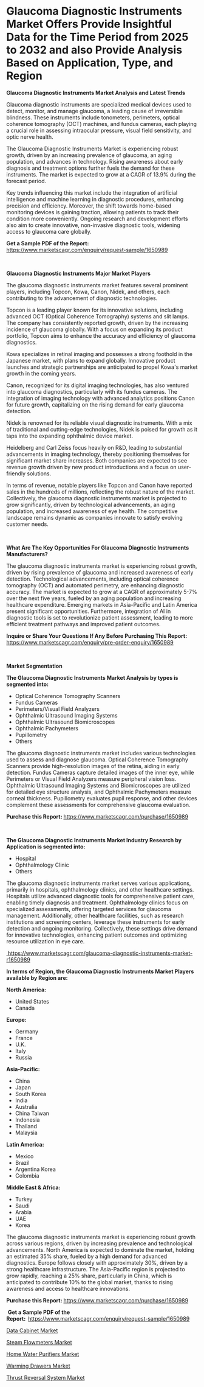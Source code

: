 <p><h1>Glaucoma Diagnostic Instruments Market Offers Provide Insightful Data for the Time Period from 2025 to 2032 and also Provide Analysis Based on Application, Type, and Region</h1></p><p><strong>Glaucoma Diagnostic Instruments Market Analysis and Latest Trends</strong></p>
<p><p>Glaucoma diagnostic instruments are specialized medical devices used to detect, monitor, and manage glaucoma, a leading cause of irreversible blindness. These instruments include tonometers, perimeters, optical coherence tomography (OCT) machines, and fundus cameras, each playing a crucial role in assessing intraocular pressure, visual field sensitivity, and optic nerve health.</p><p>The Glaucoma Diagnostic Instruments Market is experiencing robust growth, driven by an increasing prevalence of glaucoma, an aging population, and advances in technology. Rising awareness about early diagnosis and treatment options further fuels the demand for these instruments. The market is expected to grow at a CAGR of 13.9% during the forecast period. </p><p>Key trends influencing this market include the integration of artificial intelligence and machine learning in diagnostic procedures, enhancing precision and efficiency. Moreover, the shift towards home-based monitoring devices is gaining traction, allowing patients to track their condition more conveniently. Ongoing research and development efforts also aim to create innovative, non-invasive diagnostic tools, widening access to glaucoma care globally.</p></p>
<p><strong>Get a Sample PDF of the Report:&nbsp;</strong> <a href="https://www.marketscagr.com/enquiry/request-sample/1650989?utm_campaign=3345&utm_medium=2&utm_source=Github&utm_content=ia&utm_term=23032025&utm_id=glaucoma-diagnostic-instruments">https://www.marketscagr.com/enquiry/request-sample/1650989</a></p>
<p>&nbsp;</p>
<p><strong>Glaucoma Diagnostic Instruments Major Market Players</strong></p>
<p><p>The glaucoma diagnostic instruments market features several prominent players, including Topcon, Kowa, Canon, Nidek, and others, each contributing to the advancement of diagnostic technologies.</p><p>Topcon is a leading player known for its innovative solutions, including advanced OCT (Optical Coherence Tomography) systems and slit lamps. The company has consistently reported growth, driven by the increasing incidence of glaucoma globally. With a focus on expanding its product portfolio, Topcon aims to enhance the accuracy and efficiency of glaucoma diagnostics.</p><p>Kowa specializes in retinal imaging and possesses a strong foothold in the Japanese market, with plans to expand globally. Innovative product launches and strategic partnerships are anticipated to propel Kowa's market growth in the coming years.</p><p>Canon, recognized for its digital imaging technologies, has also ventured into glaucoma diagnostics, particularly with its fundus cameras. The integration of imaging technology with advanced analytics positions Canon for future growth, capitalizing on the rising demand for early glaucoma detection.</p><p>Nidek is renowned for its reliable visual diagnostic instruments. With a mix of traditional and cutting-edge technologies, Nidek is poised for growth as it taps into the expanding ophthalmic device market.</p><p>Heidelberg and Carl Zeiss focus heavily on R&D, leading to substantial advancements in imaging technology, thereby positioning themselves for significant market share increases. Both companies are expected to see revenue growth driven by new product introductions and a focus on user-friendly solutions.</p><p>In terms of revenue, notable players like Topcon and Canon have reported sales in the hundreds of millions, reflecting the robust nature of the market. Collectively, the glaucoma diagnostic instruments market is projected to grow significantly, driven by technological advancements, an aging population, and increased awareness of eye health. The competitive landscape remains dynamic as companies innovate to satisfy evolving customer needs.</p></p>
<p>&nbsp;</p>
<p><strong>What Are The Key Opportunities For Glaucoma Diagnostic Instruments Manufacturers?</strong></p>
<p><p>The glaucoma diagnostic instruments market is experiencing robust growth, driven by rising prevalence of glaucoma and increased awareness of early detection. Technological advancements, including optical coherence tomography (OCT) and automated perimetry, are enhancing diagnostic accuracy. The market is expected to grow at a CAGR of approximately 5-7% over the next five years, fueled by an aging population and increasing healthcare expenditure. Emerging markets in Asia-Pacific and Latin America present significant opportunities. Furthermore, integration of AI in diagnostic tools is set to revolutionize patient assessment, leading to more efficient treatment pathways and improved patient outcomes.</p></p>
<p><strong>Inquire or Share Your Questions If Any Before Purchasing This Report:</strong> <a href="https://www.marketscagr.com/enquiry/pre-order-enquiry/1650989?utm_campaign=3345&utm_medium=2&utm_source=Github&utm_content=ia&utm_term=23032025&utm_id=glaucoma-diagnostic-instruments">https://www.marketscagr.com/enquiry/pre-order-enquiry/1650989</a></p>
<p>&nbsp;</p>
<p><strong>Market Segmentation</strong></p>
<p><strong>The Glaucoma Diagnostic Instruments Market Analysis by types is segmented into:</strong></p>
<p><ul><li>Optical Coherence Tomography Scanners</li><li>Fundus Cameras</li><li>Perimeters/Visual Field Analyzers</li><li>Ophthalmic Ultrasound Imaging Systems</li><li>Ophthalmic Ultrasound Biomicroscopes</li><li>Ophthalmic Pachymeters</li><li>Pupillometry</li><li>Others</li></ul></p>
<p><p>The glaucoma diagnostic instruments market includes various technologies used to assess and diagnose glaucoma. Optical Coherence Tomography Scanners provide high-resolution images of the retina, aiding in early detection. Fundus Cameras capture detailed images of the inner eye, while Perimeters or Visual Field Analyzers measure peripheral vision loss. Ophthalmic Ultrasound Imaging Systems and Biomicroscopes are utilized for detailed eye structure analysis, and Ophthalmic Pachymeters measure corneal thickness. Pupillometry evaluates pupil response, and other devices complement these assessments for comprehensive glaucoma evaluation.</p></p>
<p><strong>Purchase this Report:&nbsp;</strong><a href="https://www.marketscagr.com/purchase/1650989?utm_campaign=3345&utm_medium=2&utm_source=Github&utm_content=ia&utm_term=23032025&utm_id=glaucoma-diagnostic-instruments">https://www.marketscagr.com/purchase/1650989</a></p>
<p>&nbsp;</p>
<p><strong>The Glaucoma Diagnostic Instruments Market Industry Research by Application is segmented into:</strong></p>
<p><ul><li>Hospital</li><li>Ophthalmology Clinic</li><li>Others</li></ul></p>
<p><p>The glaucoma diagnostic instruments market serves various applications, primarily in hospitals, ophthalmology clinics, and other healthcare settings. Hospitals utilize advanced diagnostic tools for comprehensive patient care, enabling timely diagnosis and treatment. Ophthalmology clinics focus on specialized assessments, offering targeted services for glaucoma management. Additionally, other healthcare facilities, such as research institutions and screening centers, leverage these instruments for early detection and ongoing monitoring. Collectively, these settings drive demand for innovative technologies, enhancing patient outcomes and optimizing resource utilization in eye care.</p></p>
<p><a href="https://www.marketscagr.com/glaucoma-diagnostic-instruments-market-r1650989?utm_campaign=3345&utm_medium=2&utm_source=Github&utm_content=ia&utm_term=23032025&utm_id=glaucoma-diagnostic-instruments">&nbsp;https://www.marketscagr.com/glaucoma-diagnostic-instruments-market-r1650989</a></p>
<p><strong>In terms of Region, the Glaucoma Diagnostic Instruments Market Players available by Region are:</strong></p>
<p>
    <p> <strong> North America: </strong>
        <ul>
            <li>United States</li>
            <li>Canada</li>
        </ul>
        </p> 
    <p> <strong> Europe: </strong>
        <ul>
            <li>Germany</li>
            <li>France</li>
            <li>U.K.</li>
            <li>Italy</li>
            <li>Russia</li>
        </ul>
        </p> 
    <p> <strong> Asia-Pacific: </strong>
        <ul>
            <li>China</li>
            <li>Japan</li>
            <li>South Korea</li>
            <li>India</li>
            <li>Australia</li>
            <li>China Taiwan</li>
            <li>Indonesia</li>
            <li>Thailand</li>
            <li>Malaysia</li>
        </ul>
        </p> 
    <p> <strong> Latin America: </strong>
        <ul>
            <li>Mexico</li>
            <li>Brazil</li>
            <li>Argentina Korea</li>
            <li>Colombia</li>
        </ul>
        </p> 
    <p> <strong> Middle East & Africa: </strong>
        <ul>
            <li>Turkey</li>
            <li>Saudi</li>
            <li>Arabia</li>
            <li>UAE</li>
            <li>Korea</li>
        </ul>
    </p>
    </p>
<p><p>The glaucoma diagnostic instruments market is experiencing robust growth across various regions, driven by increasing prevalence and technological advancements. North America is expected to dominate the market, holding an estimated 35% share, fueled by a high demand for advanced diagnostics. Europe follows closely with approximately 30%, driven by a strong healthcare infrastructure. The Asia-Pacific region is projected to grow rapidly, reaching a 25% share, particularly in China, which is anticipated to contribute 10% to the global market, thanks to rising awareness and access to healthcare innovations.</p></p>
<p><strong>Purchase this Report: </strong><a href="https://www.marketscagr.com/purchase/1650989?utm_campaign=3345&utm_medium=2&utm_source=Github&utm_content=ia&utm_term=23032025&utm_id=glaucoma-diagnostic-instruments">https://www.marketscagr.com/purchase/1650989</a></p>
<p>&nbsp;<strong>Get a Sample PDF of the Report:&nbsp;&nbsp;</strong><a href="https://www.marketscagr.com/enquiry/request-sample/1650989?utm_campaign=3345&utm_medium=2&utm_source=Github&utm_content=ia&utm_term=23032025&utm_id=glaucoma-diagnostic-instruments">https://www.marketscagr.com/enquiry/request-sample/1650989</a></p>
<p><strong></strong></p>
<p><p><a href="https://www.linkedin.com/pulse/investing-data-cabinet-market-trends-leading-products-n3zdf?utm_campaign=3345&utm_medium=2&utm_source=Github&utm_content=ia&utm_term=23032025&utm_id=glaucoma-diagnostic-instruments">Data Cabinet Market</a></p><p><a href="https://www.linkedin.com/pulse/success-road-map-growing-steam-flowmeters-market-industrys-0yelf?utm_campaign=3345&utm_medium=2&utm_source=Github&utm_content=ia&utm_term=23032025&utm_id=glaucoma-diagnostic-instruments">Steam Flowmeters Market</a></p><p><a href="https://www.linkedin.com/pulse/home-water-purifiers-market-size-forecasted-cagr-142-from-yynaf?utm_campaign=3345&utm_medium=2&utm_source=Github&utm_content=ia&utm_term=23032025&utm_id=glaucoma-diagnostic-instruments">Home Water Purifiers Market</a></p><p><a href="https://www.linkedin.com/pulse/warming-drawers-market-size-growth-analysis-2025-2032-l37lf?utm_campaign=3345&utm_medium=2&utm_source=Github&utm_content=ia&utm_term=23032025&utm_id=glaucoma-diagnostic-instruments">Warming Drawers Market</a></p><p><a href="https://www.linkedin.com/pulse/empowering-stakeholders-insights-from-thrust-reversal-q79of?utm_campaign=3345&utm_medium=2&utm_source=Github&utm_content=ia&utm_term=23032025&utm_id=glaucoma-diagnostic-instruments">Thrust Reversal System Market</a></p></p>